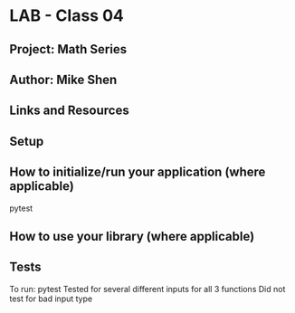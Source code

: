 # LAB - Class 04

## Project: Math Series

## Author: Mike Shen

## Links and Resources

## Setup

## How to initialize/run your application (where applicable)
pytest

## How to use your library (where applicable)

## Tests
To run: pytest
Tested for several different inputs for all 3 functions
Did not test for bad input type